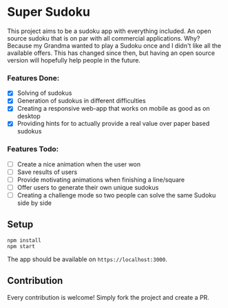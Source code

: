# Super Sudoku

This project aims to be a sudoku app with everything included. An open source sudoku that is on par with all commercial applications. Why? Because my Grandma wanted to play a Sudoku once and I didn't like all the available offers. This has changed since then, but having an open source version will hopefully help people in the future.

### Features Done:

- [x] Solving of sudokus
- [x] Generation of sudokus in different difficulties
- [x] Creating a responsive web-app that works on mobile as good as on desktop
- [x] Providing hints for to actually provide a real value over paper based sudokus

### Features Todo:

- [ ] Create a nice animation when the user won
- [ ] Save results of users
- [ ] Provide motivating animations when finishing a line/square
- [ ] Offer users to generate their own unique sudokus
- [ ] Creating a challenge mode so two people can solve the same Sudoku side by side

## Setup

```
npm install
npm start
```

The app should be available on `https://localhost:3000`.

## Contribution

Every contribution is welcome! Simply fork the project and create a PR.
